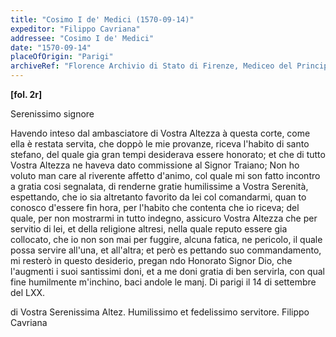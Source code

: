 ```yaml
---
title: "Cosimo I de' Medici (1570-09-14)"
expeditor: "Filippo Cavriana"
addressee: "Cosimo I de' Medici"
date: "1570-09-14"
placeOfOrigin: "Parigi"
archiveRef: "Florence Archivio di Stato di Firenze, Mediceo del Principato, 562, fols. -"
---
```



**[fol. 2r]**

Serenissimo signore

<span class="lb-marker"></span> Havendo inteso dal ambasciatore di Vostra Altezza à questa  corte, come ella è restata <span class="lb-marker"></span> servita, che doppò le mie provanze, riceva l'habito di santo  stefano, <span class="lb-marker"></span> del quale gia gran tempi desiderava essere honorato; et che di tutto <span class="lb-marker"></span> Vostra Altezza  ne haveva dato commissione  al Signor Traiano; Non ho voluto man <span class="lb-marker"></span> care al riverente affetto d'animo, col quale mi son fatto incontro <span class="lb-marker"></span> a gratia cosi segnalata, di renderne gratie humilissime a Vostra Serenità, <span class="lb-marker"></span> espettando, che io sia altretanto favorito da lei col comandarmi, quan <span class="lb-marker"></span> to conosco d'essere fin hora, per l'habito che contenta che io riceva; <span class="lb-marker"></span> del quale, per non mostrarmi in tutto indegno, assicuro Vostra Altezza  che per <span class="lb-marker"></span> servitio di lei, et della religione altresi, nella quale reputo essere <span class="lb-marker"></span> gia collocato, che io non son mai per fuggire, alcuna fatica, ne <span class="lb-marker"></span> pericolo, il quale possa servire all'una, et all'altra; et però es<span class="lb-marker"></span> pettando suo commandamento, mi resterò in questo desiderio, pregan <span class="lb-marker"></span> ndo Honorato Signor  Dio, che l'augmenti i suoi santissimi doni, et a me doni <span class="lb-marker"></span> gratia di ben servirla, con qual fine humilmente m'inchino, baci<span class="lb-marker"></span> andole le manj. Di parigi il 14 di settembre del LXX.
        

<span class="lb-marker"></span> di Vostra Serenissima Altez.<span class="lb-marker"></span> Humilissimo et fedelissimo <span class="lb-marker"></span> servitore. <span class="lb-marker"></span> Filippo Cavriana

